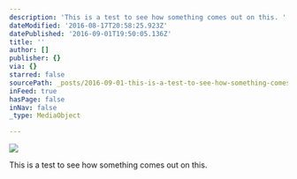 ```yaml
---
description: 'This is a test to see how something comes out on this. '
dateModified: '2016-08-17T20:58:25.923Z'
datePublished: '2016-09-01T19:50:05.136Z'
title: ''
author: []
publisher: {}
via: {}
starred: false
sourcePath: _posts/2016-09-01-this-is-a-test-to-see-how-something-comes-out-on-this.md
inFeed: true
hasPage: false
inNav: false
_type: MediaObject

---
```

![](https://the-grid-user-content.s3-us-west-2.amazonaws.com/217b7693-6094-411d-9633-21dcbf7e7bf1.jpg)

This is a test to see how something comes out on this.